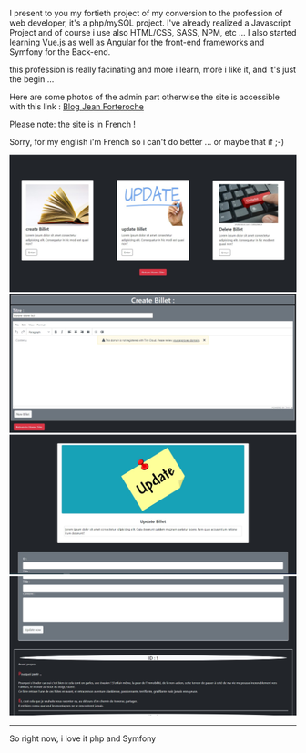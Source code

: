 I present to you my fortieth project of my conversion to the profession of web developer, it's a php/mySQL project.
I've already realized a Javascript Project and of course i use also HTML/CSS, SASS, NPM, etc ...
I also started learning Vue.js as well as Angular for the front-end frameworks and Symfony for the Back-end.

this profession is really facinating and more i learn, more i like it, and it's just the begin ...

Here are some photos of the admin part otherwise the site is accessible with this link : [Blog Jean Forteroche](http://jeanforteroche.devwebdino.com/?action=accueil)

Please note: the site is in French !

Sorry, for my english i'm French so i can't do better ... or maybe that if ;-)

![Admin site home](PUBLIC/PICTURES/adminHome.jpg)<br>
![Admin site chapters create ](PUBLIC/PICTURES/adminCreate.jpg)<br>
![Admin site chapters update1 ](PUBLIC/PICTURES/adminUpdate1.jpg)<br>
![Admin site chapters update2 ](PUBLIC/PICTURES/adminUpdate2.jpg)<hr>

So right now, i love it php and Symfony

